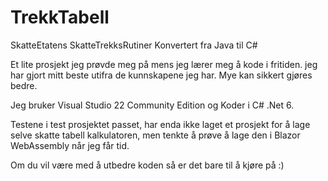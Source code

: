 # TrekkTabell
SkatteEtatens SkatteTrekksRutiner Konvertert fra Java til C#

Et lite prosjekt jeg prøvde meg på mens jeg lærer meg å kode i fritiden.
jeg har gjort mitt beste utifra de kunnskapene jeg har. Mye kan sikkert gjøres bedre.

Jeg bruker Visual Studio 22 Community Edition og Koder i C# .Net 6.

Testene i test prosjektet passet, har enda ikke laget et prosjekt for å lage selve 
skatte tabell kalkulatoren, men tenkte å prøve å lage den i Blazor WebAssembly når jeg får tid.

Om du vil være med å utbedre koden så er det bare til å kjøre på :)
